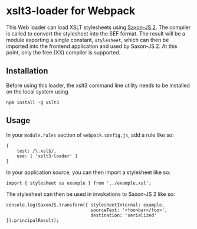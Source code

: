 # xslt3-loader for Webpack

This Web loader can load XSLT stylesheets using [Saxon-JS
2](https://www.saxonica.com/saxon-js/documentation/index.html).  The
compiler is called to convert the stylesheet into the SEF format.  The
result will be a module exporting a single constant, `stylesheet`,
which can then be imported into the frontend application and used by
Saxon-JS 2.  At this point, only the free (XX) compiler is supported.

## Installation

Before using this loader, the xslt3 command line utility needs to be
installed on the local system using

    npm install -g xslt3

## Usage

In your `module.rules` section of `webpack.config.js`, add a rule like
so:

    {
        test: /\.xsl$/,
        use: [ 'xslt3-loader' ]
    }

In your application source, you can then import a stylesheet like so:

    import { stylesheet as example } from '../example.xsl';

The stylesheet can then be used in invokations to Saxon-JS 2 like so:

    console.log(SaxonJS.transform({ stylesheetInternal: example,
                                    sourceText: '<foo>bar</foo>',
                                    destination: 'serialized' }).principalResult);
